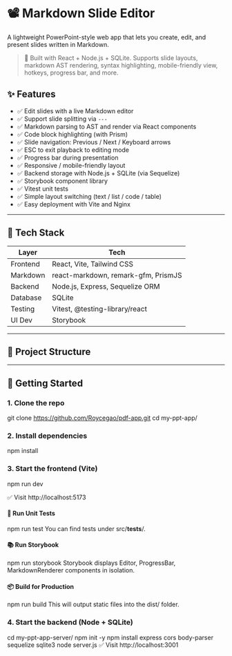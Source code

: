 # 📽️ Markdown Slide Editor

A lightweight PowerPoint-style web app that lets you create, edit, and present slides written in Markdown.

> 🧠 Built with React + Node.js + SQLite. Supports slide layouts, markdown AST rendering, syntax highlighting, mobile-friendly view, hotkeys, progress bar, and more.

## ✨ Features

- ✅ Edit slides with a live Markdown editor
- ✅ Support slide splitting via `---`
- ✅ Markdown parsing to AST and render via React components
- ✅ Code block highlighting (with Prism)
- ✅ Slide navigation: Previous / Next / Keyboard arrows
- ✅ ESC to exit playback to editing mode
- ✅ Progress bar during presentation
- ✅ Responsive / mobile-friendly layout
- ✅ Backend storage with Node.js + SQLite (via Sequelize)
- ✅ Storybook component library
- ✅ Vitest unit tests
- ✅ Simple layout switching (text / list / code / table)
- ✅ Easy deployment with Vite and Nginx

---

## 🧱 Tech Stack

| Layer     | Tech                                   |
|-----------|----------------------------------------|
| Frontend  | React, Vite, Tailwind CSS              |
| Markdown  | react-markdown, remark-gfm, PrismJS    |
| Backend   | Node.js, Express, Sequelize ORM        |
| Database  | SQLite                                 |
| Testing   | Vitest, @testing-library/react         |
| UI Dev    | Storybook                              |

---

## 📂 Project Structure

---

## 🚀 Getting Started

### 1. Clone the repo


git clone https://github.com/Roycegao/pdf-app.git
cd my-ppt-app/

### 2. Install dependencies
npm install

### 3. Start the frontend (Vite)
npm run dev

✅ Visit http://localhost:5173

#### 🧪 Run Unit Tests
npm run test
You can find tests under src/__tests__/.

#### 📚 Run Storybook
npm run storybook
Storybook displays Editor, ProgressBar, MarkdownRenderer components in isolation.

#### 📦 Build for Production
npm run build
This will output static files into the dist/ folder.

### 4. Start the backend (Node + SQLite)
cd my-ppt-app-server/
npm init -y
npm install express cors body-parser sequelize sqlite3
node server.js
✅ Visit http://localhost:3001
